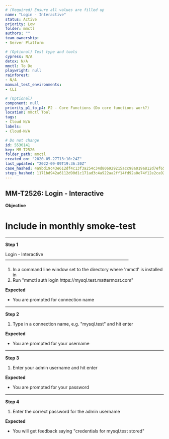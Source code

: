```yaml
---
# (Required) Ensure all values are filled up
name: "Login - Interactive"
status: Active
priority: Low
folder: mmctl
authors: ""
team_ownership: 
- Server Platform

# (Optional) Test type and tools
cypress: N/A
detox: N/A
mmctl: To Do
playwright: null
rainforest: 
- N/A
manual_test_environments: 
- CLI

# (Optional)
component: null
priority_p1_to_p4: P2 - Core Functions (Do core functions work?)
location: mmctl Tool
tags: 
- Cloud N/A
labels: 
- Cloud-N/A

# Do not change
id: 5530141
key: MM-T2526
folder_path: mmctl
created_on: "2020-05-27T13:10:24Z"
last_updated: "2022-09-09T19:36:30Z"
case_hashed: 4a9bd19c43e612df4c13f3a254c34d806929215acc98a019a812d7ef6589304586d4c553790eeec91207579099a405b1
steps_hashed: 1171bd942a6112d90d1c171ad3c4a922aa2ff14fd92a0e74f12e2ca92ea542301f0a9048b4a5a537b3d285d5cfa285bc
---
```


## MM-T2526: Login - Interactive

**Objective**

# Include in monthly smoke-test

---

**Step 1**

Login - Interactive\
————————————————————————————

1. In a command line window set to the directory where 'mmctl' is installed in
2. Run "mmctl auth login https\://mysql.test.mattermost.com"

**Expected**

- You are prompted for connection name

---

**Step 2**

1. Type in a connection name, e.g. "mysql.test" and hit enter

**Expected**

- You are prompted for your username

---

**Step 3**

1. Enter your admin username and hit enter

**Expected**

- You are prompted for your password

---

**Step 4**

1. Enter the correct password for the admin username

**Expected**

- You will get feedback saying "credentials for mysql.test stored"
